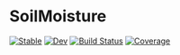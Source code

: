# SoilMoisture

[![Stable](https://img.shields.io/badge/docs-stable-blue.svg)](https://rodolfomssouza.github.io/SoilMoisture.jl/stable/)
[![Dev](https://img.shields.io/badge/docs-dev-blue.svg)](https://rodolfomssouza.github.io/SoilMoisture.jl/dev/)
[![Build Status](https://github.com/rodolfomssouza/SoilMoisture.jl/actions/workflows/CI.yml/badge.svg?branch=main)](https://github.com/rodolfomssouza/SoilMoisture.jl/actions/workflows/CI.yml?query=branch%3Amain)
[![Coverage](https://codecov.io/gh/rodolfomssouza/SoilMoisture.jl/branch/main/graph/badge.svg)](https://codecov.io/gh/rodolfomssouza/SoilMoisture.jl)
